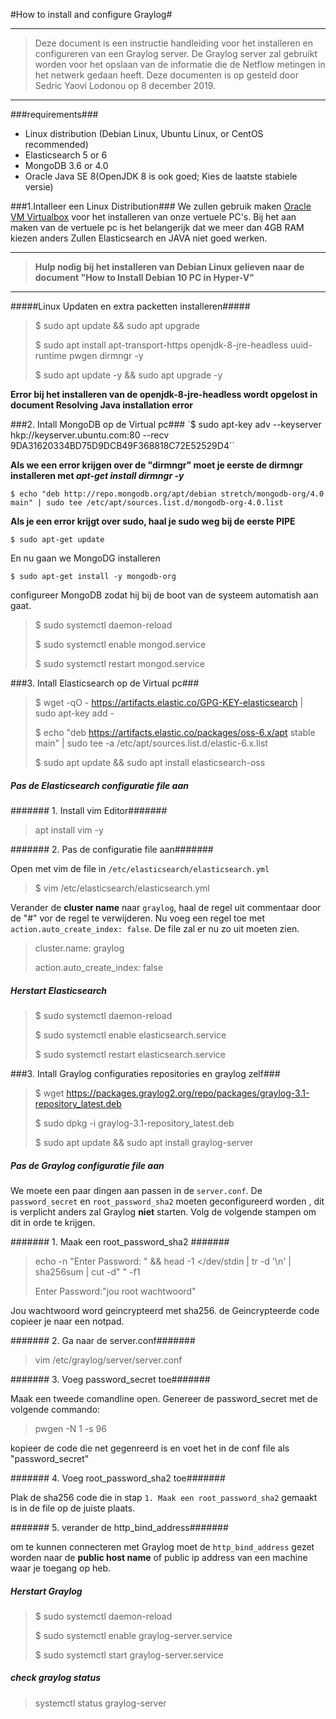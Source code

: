#How to install and configure Graylog#



___
>Deze document is een instructie handleiding voor het installeren en configureren van een Graylog server. De Graylog server zal gebruikt worden voor het opslaan van de informatie die de Netflow metingen in het netwerk gedaan heeft. Deze documenten is op gesteld door Sedric Yaovi Lodonou op 8 december 2019.
___






###requirements###
-	Linux distribution (Debian Linux, Ubuntu Linux, or CentOS recommended)
-	Elasticsearch 5 or 6
-	MongoDB 3.6 or 4.0
-	Oracle Java SE 8(OpenJDK 8 is ook goed; Kies de laatste stabiele versie)


###1.Intalleer een Linux Distribution###
We zullen gebruik maken [Oracle VM Virtualbox](https://www.virtualbox.org/) voor het installeren van onze vertuele PC's. Bij het aan maken van de vertuele pc is het belangerijk dat we meer dan 4GB RAM kiezen anders Zullen Elasticsearch en JAVA niet goed werken.

---

>**Hulp nodig bij het installeren van Debian Linux  gelieven naar de document "How to Install Debian 10 PC in Hyper-V"**

---

#####Linux Updaten en  extra packetten installeren#####

>$ sudo apt update && sudo apt upgrade
>
>$ sudo apt install apt-transport-https openjdk-8-jre-headless uuid-runtime pwgen dirmngr -y
>
>$ sudo apt update -y && sudo apt upgrade -y

**Error bij het installeren van de openjdk-8-jre-headless wordt opgelost in document Resolving Java installation error**

###2. Intall MongoDB op de Virtual pc###
`$ sudo apt-key adv --keyserver hkp://keyserver.ubuntu.com:80 --recv 9DA31620334BD75D9DCB49F368818C72E52529D4``

**Als we een error krijgen over de "dirmngr" moet je eerste de dirmngr installeren met *apt-get install dirmngr -y***

`$ echo "deb http://repo.mongodb.org/apt/debian stretch/mongodb-org/4.0 main" | sudo tee /etc/apt/sources.list.d/mongodb-org-4.0.list`

**Als je een error krijgt over sudo, haal je sudo weg bij de eerste PIPE**

`$ sudo apt-get update`


En nu gaan we MongoDG installeren

`$ sudo apt-get install -y mongodb-org`

configureer MongoDB zodat hij bij de boot van de systeem automatish aan gaat.

>$ sudo systemctl daemon-reload
>
>$ sudo systemctl enable mongod.service
>
>$ sudo systemctl restart mongod.service


###3. Intall Elasticsearch op de Virtual pc###

>$ wget -qO - https://artifacts.elastic.co/GPG-KEY-elasticsearch | sudo apt-key add -
>
>$ echo "deb https://artifacts.elastic.co/packages/oss-6.x/apt stable main" | sudo tee -a /etc/apt/sources.list.d/elastic-6.x.list
>
>$ sudo apt update && sudo apt install elasticsearch-oss

##### Pas de Elasticsearch configuratie file aan #####

####### 1. Install vim Editor#######

>apt install vim -y

####### 2. Pas de configuratie file aan#######

Open met vim de file in  `/etc/elasticsearch/elasticsearch.yml` 

>$ vim  /etc/elasticsearch/elasticsearch.yml

Verander de **cluster name** naar `graylog`, haal de regel uit commentaar door de "#" vor de regel te verwijderen. Nu voeg een regel toe met `action.auto_create_index: false`. De file zal er nu zo uit moeten zien.

>cluster.name: graylog
>
>action.auto_create_index: false


##### Herstart Elasticsearch #####

>$ sudo systemctl daemon-reload
>
>$ sudo systemctl enable elasticsearch.service
>
>$ sudo systemctl restart elasticsearch.service



###3. Intall Graylog configuraties repositories en graylog zelf###

>$ wget https://packages.graylog2.org/repo/packages/graylog-3.1-repository_latest.deb
>
>$ sudo dpkg -i graylog-3.1-repository_latest.deb
>
>$ sudo apt update && sudo apt install graylog-server


##### Pas de Graylog configuratie file aan #####

We moete een paar dingen aan passen in de `server.conf`. De `password_secret` en `root_password_sha2` moeten geconfigureerd worden , dit is verplicht anders zal Graylog **niet** starten. Volg de volgende stampen om dit in orde te krijgen.

####### 1. Maak een root\_password\_sha2 #######

>echo -n "Enter Password: " && head -1 </dev/stdin | tr -d '\n' | sha256sum | cut -d" " -f1
>
>Enter Password:"jou root wachtwoord"

Jou wachtwoord word geincrypteerd met sha256. de Geincrypteerde code copieer je naar een notpad.

####### 2. Ga naar de server.conf#######

>vim /etc/graylog/server/server.conf


####### 3. Voeg password\_secret toe#######

Maak een tweede comandline open. Genereer de password_secret met de volgende commando:
>pwgen -N 1 -s 96

kopieer de code die net gegenreerd is en voet het in de conf file als "password_secret"

####### 4. Voeg root\_password\_sha2 toe#######

Plak de sha256 code die in stap `1. Maak een root_password_sha2` gemaakt is in de file op de juiste plaats.

####### 5. verander de http\_bind\_address#######

om te kunnen connecteren met Graylog moet de `http_bind_address` gezet worden naar de **public host name** of public ip address van een machine waar je toegang op heb.


##### Herstart Graylog #####

>$ sudo systemctl daemon-reload
>
>$ sudo systemctl enable graylog-server.service
>
>$ sudo systemctl start graylog-server.service


##### check graylog status #####

>systemctl status graylog-server















 











